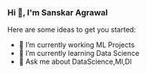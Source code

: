 ### Hi 👋, I'm Sanskar Agrawal


Here are some ideas to get you started:

- 🔭 I’m currently working ML Projects
- 🌱 I’m currently learning Data Science
- 💬 Ask me about DataScience,Ml,Dl
